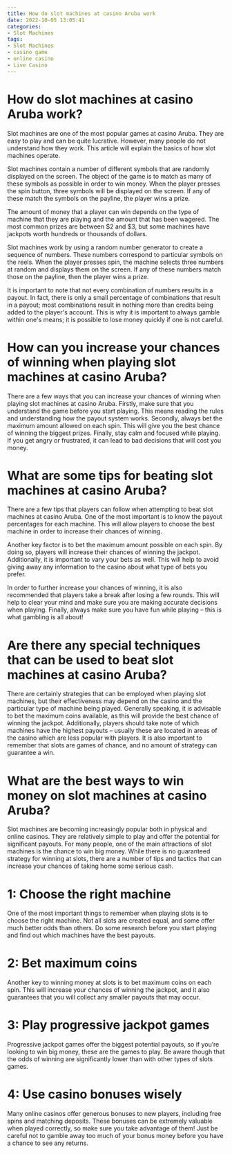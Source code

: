 ```yaml
---
title: How do slot machines at casino Aruba work
date: 2022-10-05 13:05:41
categories:
- Slot Machines
tags:
- Slot Machines
- casino game
- online casino
- Live Casino
---
```



#  How do slot machines at casino Aruba work?

Slot machines are one of the most popular games at casino Aruba. They are easy to play and can be quite lucrative. However, many people do not understand how they work. This article will explain the basics of how slot machines operate.

 Slot machines contain a number of different symbols that are randomly displayed on the screen. The object of the game is to match as many of these symbols as possible in order to win money. When the player presses the spin button, three symbols will be displayed on the screen. If any of these match the symbols on the payline, the player wins a prize.

The amount of money that a player can win depends on the type of machine that they are playing and the amount that has been wagered. The most common prizes are between $2 and $3, but some machines have jackpots worth hundreds or thousands of dollars.

Slot machines work by using a random number generator to create a sequence of numbers. These numbers correspond to particular symbols on the reels. When the player presses spin, the machine selects three numbers at random and displays them on the screen. If any of these numbers match those on the payline, then the player wins a prize.

It is important to note that not every combination of numbers results in a payout. In fact, there is only a small percentage of combinations that result in a payout; most combinations result in nothing more than credits being added to the player's account. This is why it is important to always gamble within one's means; it is possible to lose money quickly if one is not careful.

#  How can you increase your chances of winning when playing slot machines at casino Aruba?

There are a few ways that you can increase your chances of winning when playing slot machines at casino Aruba. Firstly, make sure that you understand the game before you start playing. This means reading the rules and understanding how the payout system works. Secondly, always bet the maximum amount allowed on each spin. This will give you the best chance of winning the biggest prizes. Finally, stay calm and focused while playing. If you get angry or frustrated, it can lead to bad decisions that will cost you money.

#  What are some tips for beating slot machines at casino Aruba?

There are a few tips that players can follow when attempting to beat slot machines at casino Aruba. One of the most important is to know the payout percentages for each machine. This will allow players to choose the best machine in order to increase their chances of winning.

Another key factor is to bet the maximum amount possible on each spin. By doing so, players will increase their chances of winning the jackpot. Additionally, it is important to vary your bets as well. This will help to avoid giving away any information to the casino about what type of bets you prefer.

In order to further increase your chances of winning, it is also recommended that players take a break after losing a few rounds. This will help to clear your mind and make sure you are making accurate decisions when playing. Finally, always make sure you have fun while playing – this is what gambling is all about!

#  Are there any special techniques that can be used to beat slot machines at casino Aruba?

There are certainly strategies that can be employed when playing slot machines, but their effectiveness may depend on the casino and the particular type of machine being played. Generally speaking, it is advisable to bet the maximum coins available, as this will provide the best chance of winning the jackpot. Additionally, players should take note of which machines have the highest payouts – usually these are located in areas of the casino which are less popular with players. It is also important to remember that slots are games of chance, and no amount of strategy can guarantee a win.

#  What are the best ways to win money on slot machines at casino Aruba?

Slot machines are becoming increasingly popular both in physical and online casinos. They are relatively simple to play and offer the potential for significant payouts. For many people, one of the main attractions of slot machines is the chance to win big money. While there is no guaranteed strategy for winning at slots, there are a number of tips and tactics that can increase your chances of taking home some serious cash.

# 1: Choose the right machine

One of the most important things to remember when playing slots is to choose the right machine. Not all slots are created equal, and some offer much better odds than others. Do some research before you start playing and find out which machines have the best payouts.

# 2: Bet maximum coins

Another key to winning money at slots is to bet maximum coins on each spin. This will increase your chances of winning the jackpot, and it also guarantees that you will collect any smaller payouts that may occur.

# 3: Play progressive jackpot games

Progressive jackpot games offer the biggest potential payouts, so if you’re looking to win big money, these are the games to play. Be aware though that the odds of winning are significantly lower than with other types of slots games.

# 4: Use casino bonuses wisely

Many online casinos offer generous bonuses to new players, including free spins and matching deposits. These bonuses can be extremely valuable when played correctly, so make sure you take advantage of them! Just be careful not to gamble away too much of your bonus money before you have a chance to see any returns.